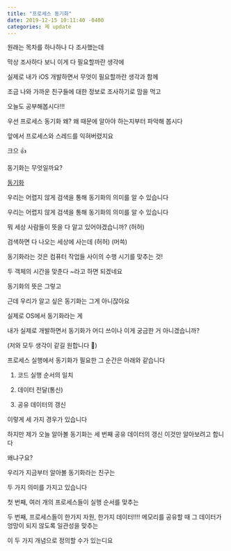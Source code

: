 ```yaml
---
title: "프로세스 동기화"
date: 2019-12-15 10:11:40 -0400
categories: 졔 update
---
```




원래는 목차를 하나하나 다 조사했는데

막상 조사하다 보니 이게 다 필요할까란 생각에

실제로 내가 iOS 개발하면서 무엇이 필요할까란 생각과 함께

조금 나와 가까운 친구들에 대한 정보로 조사하기로 맘을 먹고

오늘도 공부해봅시다!!!

우선 프로세스 동기화 왜? 왜 때문에 알아야 하는지부터 파악해 봅시다

앞에서 프로세스와 스레드를 익혀버렸지요

크으 👍

동기화는 무엇일까요?


[동기화](https://ko.dict.naver.com/#/entry/koko/c87745f72cd7428889a06f982a904e4a)


우리는 어렵지 않게 검색을 통해 동기화의 의미를 알 수 있습니다 



우리는 어렵지 않게 검색을 통해 동기화의 의미를 알 수 있습니다

뭐 세상 사람들이 뜻을 다 알고 있어야겠습니까? (허허)

검색하면 다 나오는 세상에 사는데 (허허) (머쓱)

동기화라는 것은 컴퓨터 작업들 사이의 수행 시기를 맞추는 것!

두 객체의 시간을 맞춘다 ~라고 하면 되겠네요

동기화의 뜻은 그렇고

근데 우리가 알고 싶은 동기화는 그게 아니잖아요

실제로 OS에서 동기화라는 게

내가 실제로 개발하면서 동기화가 어디 쓰이나 이게 궁금한 거 아니겠습니까?

(저와 모두 생각이 같길 원합니다 🙏)

프로세스 실행에서 동기화가 필요한 그 순간은 아래와 같습니다

1. 코드 실행 순서의 일치

2. 데이터 전달(통신)

3. 공유 데이터의 갱신

이렇게 세 가지 경우가 있습니다

하지만 제가 오늘 알아볼 동기화는 세 번째 공유 데이터의 갱신 이것만 알아보려고 합니다

왜냐구요?

우리가 지금부터 알아볼 동기화라는 친구는

두 가지 의미를 가지고 있습니다

첫 번째, 여러 개의 프로세스들이 실행 순서를 맞추는

두 번째, 프로세스들이 한가지 자원, 한가지 데이터!!!! 메모리를 공유할 때 그 데이터가 엉망이 되지 않도록 일관성을 맞추는

이 두 가지 개념으로 정의할 수가 있는디요



